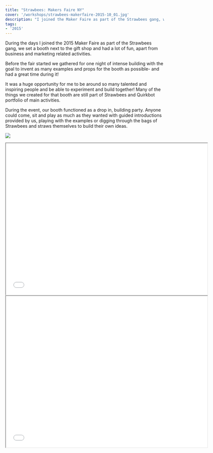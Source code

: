 ```yaml
---
title: "Strawbees: Makers Faire NY"
cover: '/workshops/strawbees-makerfaire-2015-10_01.jpg'
description: "I joined the Maker Faire as part of the Strawbees gang, we set a booth next to the gift shop and had a lot of fun."
tags:
- '2015'
---
```


During the days I joined the 2015 Maker Faire as part of the Strawbees gang, we set a booth next to the gift shop and had a lot of fun, apart from business and marketing related activities.

Before the fair started we gathered for one night of intense building with the goal to invent as many examples and props for the booth as possible- and had a great time during it!

It was a huge opportunity for me to be around so many talented and inspiring people and be able to experiment and build together! Many of the things we created for that booth are still part of Strawbees and Quirkbot portfolio of main activities.

During the event, our booth functioned as a drop in, building party. Anyone could come, sit and play as much as they wanted with guided introductions provided by us, playing with the examples or digging through the bags of Strawbees and straws themselves to build their own ideas.

![](./workshops/strawbees-makerfaire-2015-10_01.jpg)

<iframe width="640" height="480" src="//www.youtube.com/embed/HdjJwpAghwg" allowfullscreen></iframe>
<iframe width="640" height="480" src="//www.youtube.com/embed/fKLIDv6dUl0" allowfullscreen></iframe>
